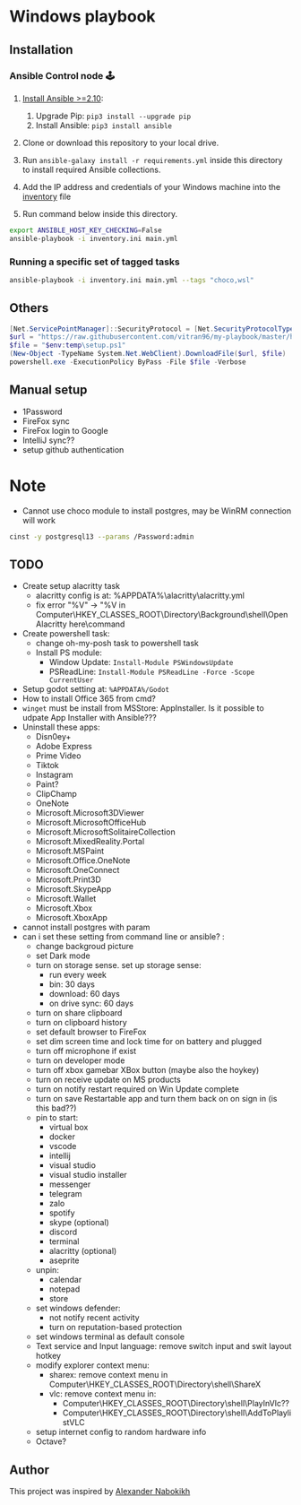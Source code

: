 # Windows playbook

## Installation

### Ansible Control node 🕹

1. [Install Ansible >=2.10](https://docs.ansible.com/ansible/latest/installation_guide/index.html):

   1. Upgrade Pip: `pip3 install --upgrade pip`
   2. Install Ansible: `pip3 install ansible`

2. Clone or download this repository to your local drive.
3. Run `ansible-galaxy install -r requirements.yml` inside this directory to install required Ansible collections.
4. Add the IP address and credentials of your Windows machine into the [inventory](./default.inventory.ini) file
5. Run command below inside this directory.

```sh
export ANSIBLE_HOST_KEY_CHECKING=False
ansible-playbook -i inventory.ini main.yml
```

### Running a specific set of tagged tasks

```sh
ansible-playbook -i inventory.ini main.yml --tags "choco,wsl"
```

## Others

```powershell
[Net.ServicePointManager]::SecurityProtocol = [Net.SecurityProtocolType]::Tls12
$url = "https://raw.githubusercontent.com/vitran96/my-playbook/master/helper/setup.ps1"
$file = "$env:temp\setup.ps1"
(New-Object -TypeName System.Net.WebClient).DownloadFile($url, $file)
powershell.exe -ExecutionPolicy ByPass -File $file -Verbose
```

## Manual setup

- 1Password
- FireFox sync
- FireFox login to Google
- IntelliJ sync??
- setup github authentication

# Note

- Cannot use choco module to install postgres, may be WinRM connection will work

```sh
cinst -y postgresql13 --params /Password:admin
```

## TODO

- Create setup alacritty task
  - alacritty config is at: %APPDATA%\alacritty\alacritty.yml
  - fix error "%V" -> "%V in Computer\HKEY_CLASSES_ROOT\Directory\Background\shell\Open Alacritty here\command
- Create powershell task:
  - change oh-my-posh task to powershell task
  - Install PS module:
    - Window Update: `Install-Module PSWindowsUpdate`
    - PSReadLine: `Install-Module PSReadLine -Force -Scope CurrentUser`
- Setup godot setting at: `%APPDATA%/Godot`
- How to install Office 365 from cmd?
- `winget` must be install from MSStore: AppInstaller. Is it possible to udpate App Installer with Ansible???
- Uninstall these apps:
  - Disn0ey+
  - Adobe Express
  - Prime Video
  - Tiktok
  - Instagram
  - Paint?
  - ClipChamp
  - OneNote
  - Microsoft.Microsoft3DViewer
  - Microsoft.MicrosoftOfficeHub
  - Microsoft.MicrosoftSolitaireCollection
  - Microsoft.MixedReality.Portal
  - Microsoft.MSPaint
  - Microsoft.Office.OneNote
  - Microsoft.OneConnect
  - Microsoft.Print3D
  - Microsoft.SkypeApp
  - Microsoft.Wallet
  - Microsoft.Xbox
  - Microsoft.XboxApp
- cannot install postgres with param
- can i set these setting from command line or ansible? :
  - change backgroud picture
  - set Dark mode
  - turn on storage sense. set up storage sense:
    - run every week
    - bin: 30 days
    - download: 60 days
    - on drive sync: 60 days
  - turn on share clipboard
  - turn on clipboard history
  - set default browser to FireFox
  - set dim screen time and lock time for on battery and plugged
  - turn off microphone if exist
  - turn on developer mode
  - turn off xbox gamebar XBox button (maybe also the hoykey)
  - turn on receive update on MS products
  - turn on notify restart required on Win Update complete
  - turn on save Restartable app and turn them back on on sign in (is this bad??)
  - pin to start:
    - virtual box
    - docker
    - vscode
    - intellij
    - visual studio
    - visual studio installer
    - messenger
    - telegram
    - zalo
    - spotify
    - skype (optional)
    - discord
    - terminal
    - alacritty (optional)
    - aseprite
  - unpin:
    - calendar
    - notepad
    - store
  - set windows defender:
    - not notify recent activity
    - turn on reputation-based protection
  - set windows terminal as default console
  - Text service and Input language: remove switch input and swit layout hotkey
  - modify explorer context menu:
    - sharex: remove context menu in Computer\HKEY_CLASSES_ROOT\Directory\shell\ShareX
    - vlc: remove context menu in:
      - Computer\HKEY_CLASSES_ROOT\Directory\shell\PlayInVlc??
      - Computer\HKEY_CLASSES_ROOT\Directory\shell\AddToPlaylistVLC
  - setup internet config to random hardware info
  - Octave?

## Author

This project was inspired by [Alexander Nabokikh](https://www.linkedin.com/in/nabokih/)
